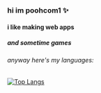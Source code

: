 ### hi im poohcom1 ✨

#### i like making web apps

##### and sometime games

###### anyway here's my languages:

[![Top Langs](https://github-readme-stats.vercel.app/api/top-langs/?username=poohcom1&layout=compact)](https://github.com/anuraghazra/github-readme-stats)
